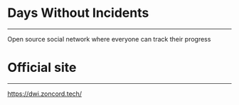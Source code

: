 # Days Without Incidents

---

Open source social network where everyone can track their progress

# Official site

---

https://dwi.zoncord.tech/

